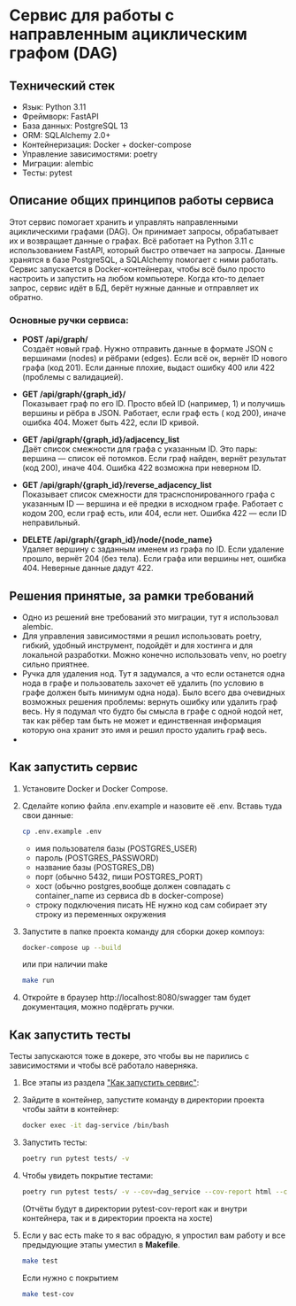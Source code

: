 # Сервис для работы с направленным ациклическим графом (DAG)

## Технический стек

- Язык: Python 3.11
- Фреймворк: FastAPI
- База данных: PostgreSQL 13
- ORM: SQLAlchemy 2.0+
- Контейнеризация: Docker + docker-compose
- Управление зависимостями: poetry
- Миграции: alembic
- Тесты: pytest

## Описание общих принципов работы сервиса

Этот сервис помогает хранить и управлять направленными ациклическими графами (DAG). Он принимает запросы,
обрабатывает их и возвращает данные о графах. Всё работает на Python 3.11 с использованием FastAPI, который быстро
отвечает
на запросы. Данные хранятся в базе PostgreSQL, а SQLAlchemy помогает с ними работать. Сервис запускается в
Docker-контейнерах, чтобы всё было просто настроить и запустить на любом компьютере. Когда кто-то делает запрос, сервис
идёт в БД, берёт нужные данные и отправляет их обратно.

### Основные ручки сервиса:

- **POST /api/graph/**  
  Создаёт новый граф. Нужно отправить данные в формате JSON с вершинами (nodes) и рёбрами (edges). Если всё ок, вернёт
  ID нового графа (код 201). Если данные плохие, выдаст ошибку 400 или 422 (проблемы с валидацией).

- **GET /api/graph/{graph_id}/**  
  Показывает граф по его ID. Просто вбей ID (например, 1) и получишь вершины и рёбра в JSON. Работает, если граф есть (
  код 200), иначе ошибка 404. Может быть 422, если ID кривой.

- **GET /api/graph/{graph_id}/adjacency_list**  
  Даёт список смежности для графа с указанным ID. Это пары: вершина — список её потомков. Если граф найден, вернёт
  результат (код 200), иначе 404. Ошибка 422 возможна при неверном ID.

- **GET /api/graph/{graph_id}/reverse_adjacency_list**  
  Показывает список смежности для траснспонированного графа с указанным ID — вершина и её предки в исходном графе.
  Работает с кодом 200, если граф есть, или 404, если нет. Ошибка 422 — если ID неправильный.

- **DELETE /api/graph/{graph_id}/node/{node_name}**  
  Удаляет вершину с заданным именем из графа по ID. Если удаление прошло, вернёт 204 (без тела). Если графа или вершины
  нет, ошибка 404. Неверные данные дадут 422.

## Решения принятые, за рамки требований

- Одно из решений вне требований это миграции, тут я использовал alembic.
- Для управления зависимостями я решил использовать poetry, гибкий, удобный инструмент, подойдёт и для хостинга и для
  локальной разработки. Можно конечно использовать venv, но poetry сильно приятнее.
- Ручка для удаления нод. Тут я задумался, а что если останется одна нода в графе и пользователь захочет её удалить (по
  условию в графе должен быть минимум одна нода). Было всего два очевидных возможных решения проблемы: вернуть ошибку
  или удалить граф весь. Ну я подумал что будто бы смысла в графе с одной нодой нет, так как рёбер там быть не может и
  единственная информация которую она хранит это имя и решил просто удалить граф весь.
-

## Как запустить сервис

1. Установите Docker и Docker Compose.
  
2. Сделайте копию файла .env.example и назовите её .env. Вставь туда
   свои данные:
    ```bash
   cp .env.example .env
   ```

    - имя пользователя базы (POSTGRES_USER)
    - пароль (POSTGRES_PASSWORD)
    - название базы (POSTGRES_DB)
    - порт (обычно 5432, пиши POSTGRES_PORT)
    - хост (обычно postgres,вообще должен совпадать с container_name из сервиса db в docker-compose)
    - строку подключения писать НЕ нужно код сам собирает эту строку из переменных окружения

3. Запустите в папке проекта команду для сборки докер компоуз:
   ```bash
   docker-compose up --build
   ```
   или при наличии make
   ```bash
   make run
   ```
   
4. Откройте в браузер http://localhost:8080/swagger там будет документация, можно подёргать ручки.

## Как запустить тесты

Тесты запускаются тоже в докере, это чтобы вы не парились с зависимостями и чтобы всё работало наверняка.

1. Все этапы из раздела ["Как запустить сервис"](#как-запустить-сервис):
2. Зайдите в контейнер, запустите команду в директории проекта чтобы зайти в контейнер:
   ```bash
   docker exec -it dag-service /bin/bash
   ```
3. Запустить тесты:
   ```bash
   poetry run pytest tests/ -v
   ```
4. Чтобы увидеть покрытие тестами:
   ```bash
   poetry run pytest tests/ -v --cov=dag_service --cov-report html --cov-fail-under=80
   ```
   (Отчёты будут в директории pytest-cov-report как и внутри контейнера, так и в директории проекта на хосте)

5. Если у вас есть make то я вас обрадую, я упростил вам работу и все предыдующие этапы уместил в **Makefile**.
   ```bash
   make test
   ```
   Если нужно с покрытием
   ```bash
   make test-cov
   ```